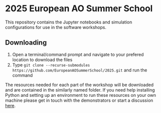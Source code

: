 # 2025 European AO Summer School

This repository contains the Jupyter notebooks and simulation configurations for use in the software workshops.

## Downloading
1. Open a terminal/command prompt and navigate to your prefered location to download the files
2. Type `git clone --recurse-submodules https://github.com/EuropeanAOSummerSchool/2025.git` and run the command

The resources needed for each part of the workshop will be downloaded and are contained in the similarly named folder. If you need help installing Python and setting up an environment to run these resources on your own machine please get in touch with the demonstrators or start a discussion [here](https://github.com/orgs/EuropeanAOSummerSchool/discussions/categories/2025-summer-school-help).
